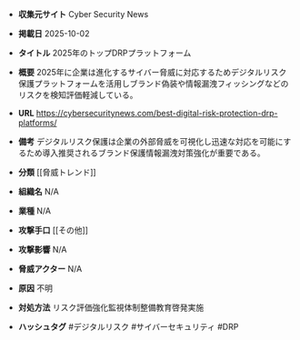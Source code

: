 - **収集元サイト**
Cyber Security News

- **掲載日**
2025-10-02

- **タイトル**
2025年のトップDRPプラットフォーム

- **概要**
2025年に企業は進化するサイバー脅威に対応するためデジタルリスク保護プラットフォームを活用しブランド偽装や情報漏洩フィッシングなどのリスクを検知評価軽減している。

- **URL**
https://cybersecuritynews.com/best-digital-risk-protection-drp-platforms/

- **備考**
デジタルリスク保護は企業の外部脅威を可視化し迅速な対応を可能にするため導入推奨されるブランド保護情報漏洩対策強化が重要である。

- **分類**
[[脅威トレンド]]

- **組織名**
N/A

- **業種**
N/A

- **攻撃手口**
[[その他]]

- **攻撃影響**
N/A

- **脅威アクター**
N/A

- **原因**
不明

- **対処方法**
リスク評価強化監視体制整備教育啓発実施

- **ハッシュタグ**
#デジタルリスク #サイバーセキュリティ #DRP
